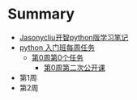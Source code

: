 # Summary

* [Jasonycliu开智python版学习笔记](README.md)
* [python 入门班每周任务](第0周.md)
   * [第0周第0个任务](di_0_zhou_di_0_ge_ren_wu.md)
       * [第0周第二次公开课](di_0_zhou_di_er_ci_gong_kai_ke.md)
* 第1周
* 第2周


